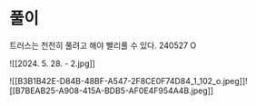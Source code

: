# 풀이
트러스는 천천히 풀려고 해야 빨리풀 수 있다.
240527 O

![[2024. 5. 28. - 2.jpg]]


![[B3B1B42E-D84B-48BF-A547-2F8CE0F74D84_1_102_o.jpeg]]![[B7BEAB25-A908-415A-BDB5-AF0E4F954A4B.jpeg]]